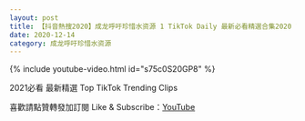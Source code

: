 ```yaml
---
layout: post
title: 【抖音熱搜2020】成龙呼吁珍惜水资源 1 TikTok Daily 最新必看精選合集2020 12 14
date: 2020-12-14
category: 成龙呼吁珍惜水资源
---
```


{% include youtube-video.html id="s75c0S20GP8" %}

2021必看 最新精選 Top TikTok Trending Clips

喜歡請點贊轉發加訂閱 Like & Subscribe：[YouTube](https://www.youtube.com/channel/UCAoR7VcanIPd04uEq_GIylA/videos)

